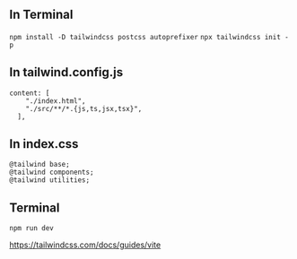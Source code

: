 ## In Terminal

``npm install -D tailwindcss postcss autoprefixer``
``npx tailwindcss init -p``


## In tailwind.config.js

``` 
content: [
    "./index.html",
    "./src/**/*.{js,ts,jsx,tsx}",
  ],
```

## In index.css

```
@tailwind base;
@tailwind components;
@tailwind utilities;
```

## Terminal 

`` npm run dev ``


https://tailwindcss.com/docs/guides/vite